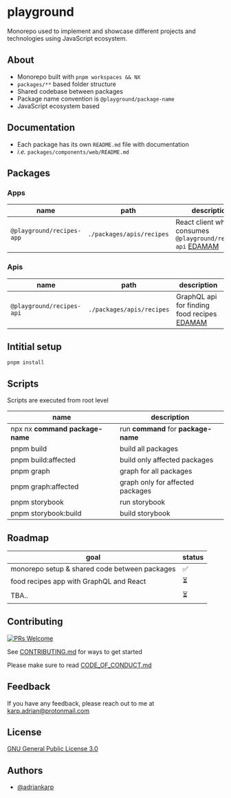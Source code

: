 # playground

Monorepo used to implement and showcase different projects and technologies using JavaScript ecosystem.

## About

- Monorepo built with `pnpm workspaces && NX`
- `packages/**` based folder structure
- Shared codebase between packages
- Package name convention is `@playground/package-name`
- JavaScript ecosystem based

## Documentation

- Each package has its own `README.md` file with documentation
- _i.e._ `packages/components/web/README.md`

## Packages

### Apps

| name                      | path                      | description                                                                                   |
| ------------------------- | ------------------------- | --------------------------------------------------------------------------------------------- |
| `@playground/recipes-app` | `./packages/apis/recipes` | React client which consumes `@playground/recipes-api` [EDAMAM](https://developer.edamam.com/) |

### Apis

| name                      | path                      | description                                                                  |
| ------------------------- | ------------------------- | ---------------------------------------------------------------------------- |
| `@playground/recipes-api` | `./packages/apis/recipes` | GraphQL api for finding food recipes [EDAMAM](https://developer.edamam.com/) |

## Intitial setup

```
pnpm install
```

## Scripts

Scripts are executed from root level

| name                                | description                          |
| ----------------------------------- | ------------------------------------ |
| npx nx **command** **package-name** | run **command** for **package-name** |
| pnpm build                          | build all packages                   |
| pnpm build:affected                 | build only affected packages         |
| pnpm graph                          | graph for all packages               |
| pnpm graph:affected                 | graph only for affected packages     |
| pnpm storybook                      | run storybook                        |
| pnpm storybook:build                | build storybook                      |

## Roadmap

| goal                                          | status |
| --------------------------------------------- | ------ |
| monorepo setup & shared code between packages | ✅     |
| food recipes app with GraphQL and React       | ⏳     |
| TBA..                                         | ⏳     |

## Contributing

[![PRs Welcome](https://img.shields.io/badge/PRs-welcome-brightgreen.svg?style=flat-square)](http://makeapullrequest.com)

See [CONTRIBUTING.md](./CONTRIBUTING.md) for ways to get started

Please make sure to read [CODE_OF_CONDUCT.md](./CODE_OF_CONDUCT.md)

## Feedback

If you have any feedback, please reach out to me at karp.adrian@protonmail.com

## License

[GNU General Public License 3.0](https://www.gnu.org/licenses/gpl-3.0.html)

## Authors

- [@adriankarp](https://www.github.com/adriankarp)
